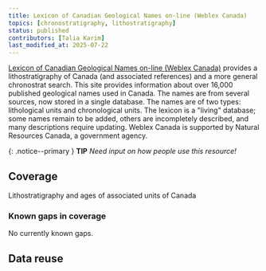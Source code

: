 ```yaml
---
title: Lexicon of Canadian Geological Names on-line (Weblex Canada)
topics: [chronostratigraphy, lithostratigraphy]
status: published
contributors: [Talia Karim]
last_modified_at: 2025-07-22
---
```


[Lexicon of Canadian Geological Names on-line (Weblex Canada)](https://weblex.canada.ca/WeblexNet4/weblex_e.aspx) provides a lithostratigraphy of Canada (and associated references) and a more general chronostrat search. This site provides information about over 16,000 published geological names used in Canada. The names are from several sources, now stored in a single database. The names are of two types: lithological units and chronological units. The lexicon is a "living" database; some names remain to be added, others are incompletely described, and many descriptions require updating. Weblex Canada is supported by Natural Resources Canada, a government agency.

{: .notice--primary }
**TIP**
_Need input on how people use this resource!_

## Coverage

Lithostratigraphy and ages of associated units of Canada

### Known gaps in coverage

No currently known gaps.

## Data reuse
